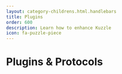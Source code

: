 ```yaml
---
layout: category-childrens.html.handlebars
title: Plugins
order: 600
description: Learn how to enhance Kuzzle
icon: fa-puzzle-piece
---
```


# Plugins & Protocols
